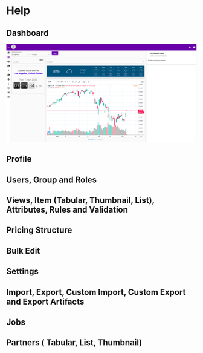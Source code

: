 # Help

## Dashboard

![](../.gitbook/assets/help-dashboard.png)

## Profile

## Users, Group and Roles

## Views, Item \(Tabular, Thumbnail, List\), Attributes, Rules and Validation

## Pricing Structure

## Bulk Edit

## Settings

## Import, Export, Custom Import, Custom Export and Export Artifacts

## Jobs

## Partners \( Tabular, List, Thumbnail\)



